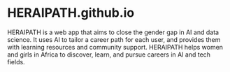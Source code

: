 # HERAIPATH.github.io
HERAIPATH is a web app that aims to close the gender gap in AI and data science. It uses AI to tailor a career path for each user, and provides them with learning resources and community support. HERAIPATH helps women and girls in Africa to discover, learn, and pursue careers in AI and tech fields.

